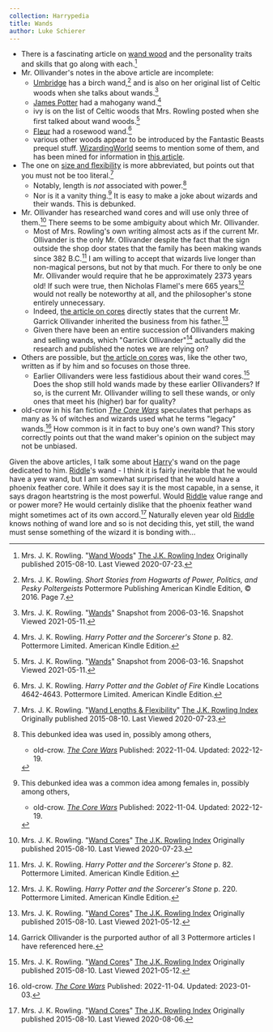 ```yaml
---
collection: Harrypedia
title: Wands
author: Luke Schierer
---
```


* There is a fascinating article on [wand wood] and the
  personality traits and skills that go along with each.[^200723-1]
* Mr. Ollivander's notes in the above article are incomplete:
  * [Umbridge] has a birch wand,[^210511-4] and is also
    on her original list of Celtic woods when she talks about
    wands.[^210511-7]
  * [James Potter] had a mahogany wand.[^210511-5]
  * ivy is on the list of Celtic woods that Mrs. Rowling posted when she first
    talked about wand woods.[^210511-6]
  * [Fleur] had a rosewood wand.[^210511-8]
  * various other woods appear to be introduced by the Fantastic Beasts prequel
    stuff.  [WizardingWorld][ww] seems to mention some of them, and has been
    mined for information in [this article][20210511-9].
* The one on [size and flexibility] is more abbreviated, but points
  out that you must not be too literal.[^200723-2]
  * Notably, length is *not* associated with power.[^221219-1]
  * Nor is it a vanity thing.[^221219-2]  It is easy to make a joke about
    wizards and their wands.  This is debunked.
* Mr. Ollivander has researched wand cores and will use only three of
  them.[^200723-3] There seems to be some ambiguity about which Mr. Ollivander.
  * Most of Mrs. Rowling's own writing almost acts as if the current Mr.
    Ollivander is the only Mr. Ollivander despite the fact that the sign
    outside the shop door states that the family has been making wands since 382
    B.C.[^210512-1]  I am willing to accept that wizards live longer than
    non-magical persons, but not by that much.  For there to only be one Mr.
    Ollivander would require that he be approximately 2373 years old! If such
    were true, then Nicholas Flamel's mere 665 years[^210512-2] would not
    really be noteworthy at all, and the philosopher's stone entirely
    unnecessary.
  * Indeed, [the article on cores] directly states that the current
    Mr. Garrick Ollivander inherited the business from his father.[^210512-4]
  * Given there have been an entire succession of Ollivanders making and selling
    wands, which "Garrick Ollivander"[^210512-3] actually did the research and
    published the notes we are relying on?
* Others are possible, but [the article on cores] was, like the other two,
  written as if by him and so focuses on those three.
  * Earlier Ollivanders were less fastidious about their wand cores.[^210512-5]
    Does the shop still hold wands made by these earlier Ollivanders?  If so, is
    the current Mr. Ollivander willing to sell these wands, or only ones that
    meet his (higher) bar for quality?
* old-crow in his fan fiction _[The Core Wars]_ speculates that perhaps as
  many as ¾ of witches and wizards used what he terms "legacy"
  wands.[^230103-1]  How common is it in fact to buy one's own wand?  This
  story correctly points out that the wand maker's opinion on the subject may
  not be unbiased.

[^230103-1]: old-crow. _[The Core Wars]_ Published: 2022-11-04. Updated: 2023-01-03.

[The Core Wars]: https://www.fanfiction.net/s/14156962

[^221219-1]: This debunked idea was used in, possibly among others,
    * old-crow. _[The Core Wars](https://www.fanfiction.net/s/14156962)_
      Published: 2022-11-04. Updated: 2022-12-19.

[^221219-2]: This debunked idea was a common idea among females in, possibly among others,
    * old-crow. _[The Core Wars](https://www.fanfiction.net/s/14156962)_
      Published: 2022-11-04. Updated: 2022-12-19.

Given the above articles, I talk some about [Harry]'s wand on the page
dedicated to him.  [Riddle]'s wand - I think it is fairly inevitable that he
would have a yew wand, but I am somewhat surprised that he would have a phoenix
feather core.  While it does say it is the most capable, in a sense, it says
dragon heartstring is the most powerful.  Would [Riddle] value range and or
power more?  He would certainly dislike that the phoenix feather wand might
sometimes act of its own accord.[^200806-5]  Naturally eleven year old [Riddle]
knows nothing of wand lore and so is not deciding this, yet still, the wand
must sense something of the wizard it is bonding with…


[Harry]: <../../people/Potter/Harry_James/>

[Fleur]: <../../people/Delacour/Fleur_Isabelle/>

[James Potter]: <../../people/Potter/James/>

[Umbridge]: <../../people/Umbridge/Delores_Jane/>

[Riddle]: <../../people/Riddle/Tom_Marvolo/>

[ww]: https://www.wizardingworld.com
    "WizardingWorld"

[wand wood]: https://www.rowlingindex.org/work/wwpm/
    "Harry Potter wiki article on Wand Wood"

[size and flexibility]: https://www.rowlingindex.org/work/wlfpm/
    "WizardingWorld article on Wand length"

[the article on cores]: https://www.rowlingindex.org/work/wcpm/
    "WizardingWorld article on Wand Cores"

[20210511-9]: https://harrypotter.fandom.com/wiki/Wand_wood

[^210512-1]: Mrs. J. K. Rowling. _Harry Potter and the Sorcerer's Stone_
    p. 82. Pottermore Limited. American Kindle Edition.

[^210512-2]: Mrs. J. K. Rowling. _Harry Potter and the Sorcerer's Stone_
    p. 220. Pottermore Limited. American Kindle Edition.

[^210512-3]: Garrick Ollivander is the purported author of all 3 Pottermore
    articles I have referenced here.

[^210511-8]: Mrs. J. K. Rowling. _Harry Potter and the Goblet of Fire_
    Kindle Locations 4642-4643. Pottermore Limited. American Kindle Edition.

[^210511-7]: Mrs. J. K. Rowling.
    "[Wands](https://web.archive.org/web/20060316221102/http://www.jkrowling.com/textonly/en/extrastuff_view.cfm?id=18)"
    Snapshot from 2006-03-16. Snapshot Viewed 2021-05-11.

[^210511-6]: Mrs. J. K. Rowling.
    "[Wands](https://web.archive.org/web/20060316221102/http://www.jkrowling.com/textonly/en/extrastuff_view.cfm?id=18)"
    Snapshot from 2006-03-16. Snapshot Viewed 2021-05-11.

[^210511-5]: Mrs. J. K. Rowling. _Harry Potter and the Sorcerer's Stone_
    p. 82. Pottermore Limited. American Kindle Edition.

[^210511-4]: Mrs. J. K. Rowling. _Short Stories from Hogwarts of Power,
    Politics, and Pesky Poltergeists_ Pottermore Publishing American Kindle
    Edition, © 2016. Page 7.

[^200723-1]: Mrs. J. K. Rowling.
    "[Wand Woods]"
    [The J.K. Rowling Index](https://www.rowlingindex.org/)
    Originally published 2015-08-10.  Last Viewed 2020-07-23.

[^200723-2]: Mrs. J. K. Rowling.
    "[Wand Lengths & Flexibility]"
    [The J.K. Rowling Index](https://www.rowlingindex.org/)
    Originally published 2015-08-10.  Last Viewed 2020-07-23.

[^210512-5]: Mrs. J. K. Rowling.
    "[Wand Cores]"
    [The J.K. Rowling Index](https://www.rowlingindex.org/)
    Originally published 2015-08-10.  Last Viewed 2021-05-12.

[^210512-4]: Mrs. J. K. Rowling.
    "[Wand Cores]"
    [The J.K. Rowling Index](https://www.rowlingindex.org/)
    Originally published 2015-08-10.  Last Viewed 2021-05-12.

[^200723-3]: Mrs. J. K. Rowling.
    "[Wand Cores]"
    [The J.K. Rowling Index](https://www.rowlingindex.org/)
    Originally published 2015-08-10.  Last Viewed 2020-07-23.

[^200806-5]: Mrs. J. K. Rowling.
    "[Wand Cores]"
    [The J.K. Rowling Index](https://www.rowlingindex.org/)
    Originally published 2015-08-10.  Last Viewed 2020-08-06.


[Wand Woods]: https://www.rowlingindex.org/work/wwpm/
"Harry Potter wiki article on Wand Wood"

[Wand Lengths & Flexibility]: https://www.rowlingindex.org/work/wlfpm/
"WizardingWorld article on Wand length"

[Wand Cores]: https://www.rowlingindex.org/work/wcpm/
"WizardingWorld article on Wand Cores"
